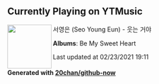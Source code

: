 ## Currently Playing on YTMusic

[<img align="left" width="100" src="https://lh3.googleusercontent.com/8VYjYGEFXJ2ahuW_aTJK716nqKRt_zdH3G9VS6E7ptd5_bINWdlJn403v0llOHUqWdnfLGRjjtPvoyfsCg">](https://music.youtube.com/watch?v=qMCtjPSp54I)

서영은 (Seo Young Eun) - 웃는 거야

**Albums**: Be My Sweet Heart

Last updated at 02/23/2021 19:11

#### Generated with [20chan/github-now](https://github.com/20chan/github-now)


<!--
**20chan/20chan** is a ✨ _special_ ✨ repository because its `README.md` (this file) appears on your GitHub profile.

Here are some ideas to get you started:

- 🔭 I’m currently working on ...
- 🌱 I’m currently learning ...
- 👯 I’m looking to collaborate on ...
- 🤔 I’m looking for help with ...
- 💬 Ask me about ...
- 📫 How to reach me: ...
- 😄 Pronouns: ...
- ⚡ Fun fact: ...
-->
